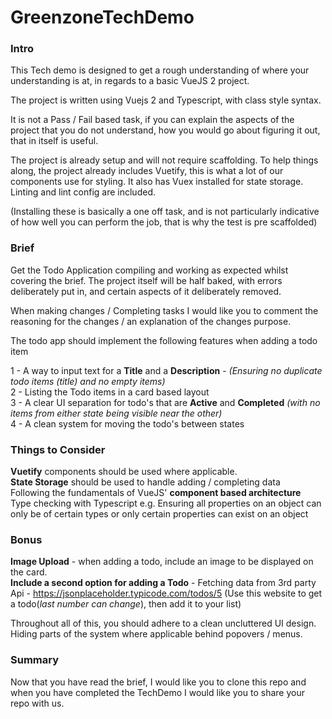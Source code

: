 # GreenzoneTechDemo

### Intro
This Tech demo is designed to get a rough understanding of where your understanding is at, in regards to a basic VueJS 2 project.

The project is written using Vuejs 2 and Typescript, with class style syntax.

It is not a Pass / Fail based task, if you can explain the aspects of the project that you do not understand, how you would go about figuring it out, that in itself is useful.

The project is already setup and will not require scaffolding.
To help things along, the project already includes Vuetify, this is what a lot of our components use for styling. 
It also has Vuex installed for state storage.
Linting and lint config are included.

(Installing these is basically a one off task, and is not particularly indicative of how well you can perform the job, that is why the test is pre scaffolded)

### Brief
Get the Todo Application compiling and working as expected whilst covering the brief.
The project itself will be half baked, with errors deliberately put in, and certain aspects of it deliberately removed.

When making changes / Completing tasks I would like you to comment the reasoning for the changes / an explanation of the changes purpose.

The todo app should implement the following features when adding a todo item

1 - A way to input text for a **Title** and a **Description** - _(Ensuring no duplicate todo items (title) and no empty items)_ <br>
2 - Listing the Todo items in a card based layout <br>
3 - A clear UI separation for todo's that are **Active** and **Completed** _(with no items from either state being visible near the other)_ <br>
4 - A clean system for moving the todo's between states <br>

### Things to Consider
**Vuetify** components should be used where applicable. <br>
**State Storage** should be used to handle adding / completing data <br>
Following the fundamentals of VueJS' **component based architecture** <br>
Type checking with Typescript e.g. Ensuring all properties on an object can only be of certain types or only certain properties can exist on an object <br>

### Bonus
**Image Upload** - when adding a todo, include an image to be displayed on the card. <br>
**Include a second option for adding a Todo** - Fetching data from 3rd party Api - https://jsonplaceholder.typicode.com/todos/5 (Use this website to get a todo(_last number can change_), then add it to your list) <br>

Throughout all of this, you should adhere to a clean uncluttered UI design. Hiding parts of the system where applicable behind popovers / menus.

### Summary
Now that you have read the brief, I would like you to clone this repo and when you have completed the TechDemo I would like you to share your repo with us.
